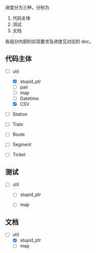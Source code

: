 进度分为三种，分别为
1. 代码主体
2. 测试
3. 文档

各组分内部的实现要求及进度见对应的 doc。

## 代码主体

- [ ] util
    - [x] stupid_ptr
    - [ ] pair
    - [ ] map
    - [ ] Datetime
    - [x] CSV
- [ ] Station
- [ ] Train
- [ ] Route 
- [ ] Segment
- [ ] Ticket


## 测试

- [ ] util
    - [ ] stupid_ptr
    - [ ] map


## 文档

- [ ] util
    - [x] stupid_ptr
    - [ ] map
